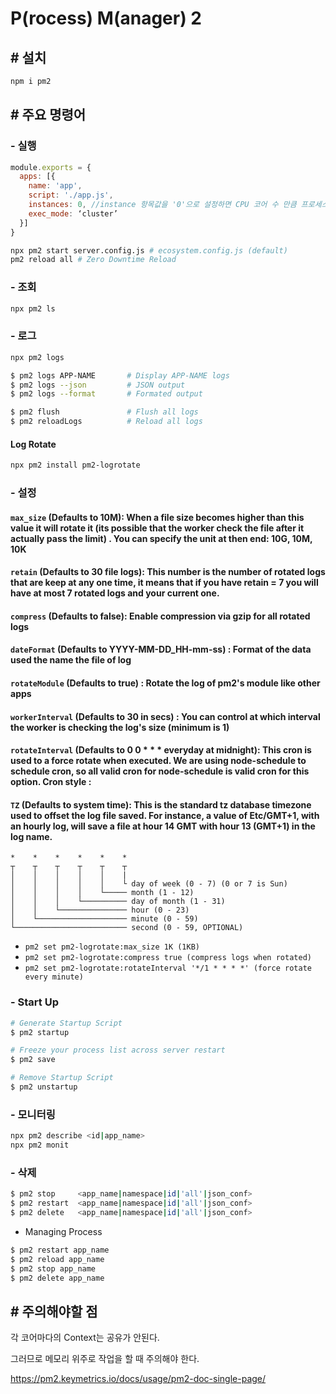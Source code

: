 # P(rocess) M(anager) 2

## # 설치
```bash
npm i pm2
```

## # 주요 명령어

### - 실행 

```js
module.exports = {
  apps: [{
    name: 'app',
    script: './app.js',
    instances: 0, //instance 항목값을 '0'으로 설정하면 CPU 코어 수 만큼 프로세스를 생성하겠다는 뜻
    exec_mode: ‘cluster’
  }]
}
```

```bash
npx pm2 start server.config.js # ecosystem.config.js (default)
pm2 reload all # Zero Downtime Reload
```

### - 조회 

```bash
npx pm2 ls
```

### - 로그

```sh
npx pm2 logs
```

```sh
$ pm2 logs APP-NAME       # Display APP-NAME logs
$ pm2 logs --json         # JSON output
$ pm2 logs --format       # Formated output

$ pm2 flush               # Flush all logs
$ pm2 reloadLogs          # Reload all logs
```

#### Log Rotate

```sh
npx pm2 install pm2-logrotate
```



### - 설정

#### `max_size` (Defaults to 10M): When a file size becomes higher than this value it will rotate it (its possible that the worker check the file after it actually pass the limit) . You can specify the unit at then end: 10G, 10M, 10K
#### `retain` (Defaults to 30 file logs): This number is the number of rotated logs that are keep at any one time, it means that if you have retain = 7 you will have at most 7 rotated logs and your current one.
#### `compress` (Defaults to false): Enable compression via gzip for all rotated logs
#### `dateFormat` (Defaults to YYYY-MM-DD_HH-mm-ss) : Format of the data used the name the file of log
#### `rotateModule` (Defaults to true) : Rotate the log of pm2's module like other apps
#### `workerInterval` (Defaults to 30 in secs) : You can control at which interval the worker is checking the log's size (minimum is 1)
#### `rotateInterval` (Defaults to 0 0 * * * everyday at midnight): This cron is used to a force rotate when executed. We are using node-schedule to schedule cron, so all valid cron for node-schedule is valid cron for this option. Cron style :
#### `TZ` (Defaults to system time): This is the standard tz database timezone used to offset the log file saved. For instance, a value of Etc/GMT+1, with an hourly log, will save a file at hour 14 GMT with hour 13 (GMT+1) in the log name.

```
*    *    *    *    *    *
┬    ┬    ┬    ┬    ┬    ┬
│    │    │    │    │    |
│    │    │    │    │    └ day of week (0 - 7) (0 or 7 is Sun)
│    │    │    │    └───── month (1 - 12)
│    │    │    └────────── day of month (1 - 31)
│    │    └─────────────── hour (0 - 23)
│    └──────────────────── minute (0 - 59)
└───────────────────────── second (0 - 59, OPTIONAL)
```

 - `pm2 set pm2-logrotate:max_size 1K (1KB)`
 - `pm2 set pm2-logrotate:compress true (compress logs when rotated)`
 - `pm2 set pm2-logrotate:rotateInterval '*/1 * * * *' (force rotate every minute)`

### - Start Up

```sh
# Generate Startup Script
$ pm2 startup

# Freeze your process list across server restart
$ pm2 save

# Remove Startup Script
$ pm2 unstartup
```

### - 모니터링

```sh
npx pm2 describe <id|app_name>
npx pm2 monit
```

### - 삭제

```sh
$ pm2 stop     <app_name|namespace|id|'all'|json_conf>
$ pm2 restart  <app_name|namespace|id|'all'|json_conf>
$ pm2 delete   <app_name|namespace|id|'all'|json_conf>
```

 - Managing Process

```sh
$ pm2 restart app_name
$ pm2 reload app_name
$ pm2 stop app_name
$ pm2 delete app_name
```

## # 주의해야할 점

각 코어마다의 Context는 공유가 안된다.

그러므로 메모리 위주로 작업을 할 때 주의해야 한다.

https://pm2.keymetrics.io/docs/usage/pm2-doc-single-page/